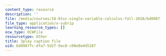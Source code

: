 ```yaml
---
content_type: resource
description: ''
file: /media/courses/18-01sc-single-variable-calculus-fall-2010/bd0987fcdfa75d2f9ac8c08e0e4d5187_--lPz7VFnKI.vtt
file_type: application/x-subrip
learning_resource_types: []
ocw_type: OCWFile
resourcetype: Other
title: 3play caption file
uid: bd0987fc-dfa7-5d2f-9ac8-c08e0e4d5187
---
```


